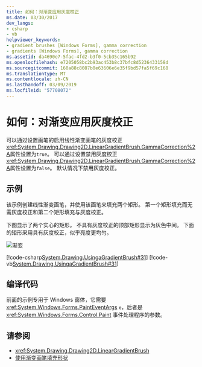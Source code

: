 ```yaml
---
title: 如何：对渐变应用灰度校正
ms.date: 03/30/2017
dev_langs:
- csharp
- vb
helpviewer_keywords:
- gradient brushes [Windows Forms], gamma correction
- gradients [Windows Forms], gamma correction
ms.assetid: da4690e7-5fac-4fd2-b3f0-5cb35c165b92
ms.openlocfilehash: e7205058bc2b93ac453b8c37bfc8d5236433158d
ms.sourcegitcommit: 160a88c8087b0e63606e6e35f9bd57fa5f69c168
ms.translationtype: MT
ms.contentlocale: zh-CN
ms.lasthandoff: 03/09/2019
ms.locfileid: "57708072"
---
```

# <a name="how-to-apply-gamma-correction-to-a-gradient"></a>如何：对渐变应用灰度校正
可以通过设置画笔的启用线性渐变画笔的灰度校正<xref:System.Drawing.Drawing2D.LinearGradientBrush.GammaCorrection%2A>属性设置为`true`。 可以通过设置禁用灰度校正<xref:System.Drawing.Drawing2D.LinearGradientBrush.GammaCorrection%2A>属性设置为`false`。 默认情况下禁用灰度校正。  
  
## <a name="example"></a>示例  
 该示例创建线性渐变画笔，并使用该画笔来填充两个矩形。 第一个矩形填充而无需灰度校正和第二个矩形填充与灰度校正。  
  
 下图显示了两个实心的矩形。 不具有灰度校正的顶部矩形显示为灰色中间。 下面的矩形采用具有灰度校正，似乎亮度更均匀。  
  
 ![渐变](./media/gammagradient1.png "gammagradient1")  
  
 [!code-csharp[System.Drawing.UsingaGradientBrush#31](~/samples/snippets/csharp/VS_Snippets_Winforms/System.Drawing.UsingaGradientBrush/CS/Class1.cs#31)]
 [!code-vb[System.Drawing.UsingaGradientBrush#31](~/samples/snippets/visualbasic/VS_Snippets_Winforms/System.Drawing.UsingaGradientBrush/VB/Class1.vb#31)]  
  
## <a name="compiling-the-code"></a>编译代码  
 前面的示例专用于 Windows 窗体，它需要 <xref:System.Windows.Forms.PaintEventArgs> `e`，后者是 <xref:System.Windows.Forms.Control.Paint> 事件处理程序的参数。  
  
## <a name="see-also"></a>请参阅
- <xref:System.Drawing.Drawing2D.LinearGradientBrush>
- [使用渐变画笔填充形状](using-a-gradient-brush-to-fill-shapes.md)
